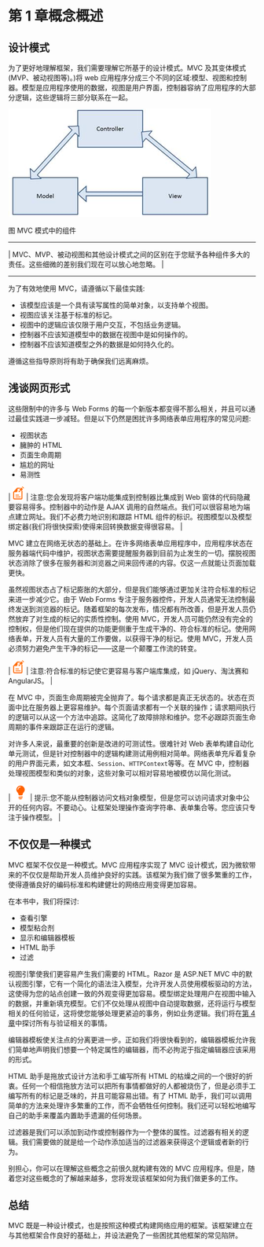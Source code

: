 # 第 1 章概念概述

## 设计模式

为了更好地理解框架，我们需要理解它所基于的设计模式。MVC 及其变体模式(MVP、被动视图等)。)将 web 应用程序分成三个不同的区域:模型、视图和控制器。模型是应用程序使用的数据，视图是用户界面，控制器容纳了应用程序的大部分逻辑，这些逻辑将三部分联系在一起。

![](img/image001.jpg)

图 MVC 模式中的组件

* * *

| MVC、MVP、被动视图和其他设计模式之间的区别在于您赋予各种组件多大的责任。这些细微的差别我们现在可以放心地忽略。 |

* * *

为了有效地使用 MVC，请遵循以下最佳实践:

*   该模型应该是一个具有读写属性的简单对象，以支持单个视图。
*   视图应该关注基于标准的标记。
*   视图中的逻辑应该仅限于用户交互，不包括业务逻辑。
*   控制器不应该知道模型中的数据在视图中是如何操作的。
*   控制器不应该知道模型之外的数据是如何持久化的。

遵循这些指导原则将有助于确保我们远离麻烦。

## 浅谈网页形式

这些限制中的许多与 Web Forms 的每一个新版本都变得不那么相关，并且可以通过最佳实践进一步减轻。但是以下仍然是困扰许多网络表单应用程序的常见问题:

*   视图状态
*   臃肿的 HTML
*   页面生命周期
*   尴尬的网址
*   易测性

| ![](img/note.png) | 注意:您会发现将客户端功能集成到控制器比集成到 Web 窗体的代码隐藏要容易得多。控制器中的动作是 AJAX 调用的自然端点。我们可以很容易地为端点建立网址。我们不必费力地识别和跟踪 HTML 组件的标识。视图模型以及模型绑定器(我们将很快探索)使得来回转换数据变得很容易。 |

MVC 建立在网络无状态的基础上。在许多网络表单应用程序中，应用程序状态在服务器端代码中维护，视图状态需要提醒服务器到目前为止发生的一切。摆脱视图状态消除了很多在服务器和浏览器之间来回传递的内容。仅这一点就能让页面加载更快。

虽然视图状态占了标记膨胀的大部分，但是我们能够通过更加关注符合标准的标记来进一步减少它。由于 Web Forms 专注于服务器控件，开发人员通常无法控制最终发送到浏览器的标记。随着框架的每次发布，情况都有所改善，但是开发人员仍然放弃了对生成的标记的实质性控制。使用 MVC，开发人员可能仍然没有完全的控制权，但是他们现在提供的功能更侧重于生成干净的、符合标准的标记。使用网络表单，开发人员有大量的工作要做，以获得干净的标记。使用 MVC，开发人员必须努力避免产生干净的标记——这是一个颠覆工作流的转变。

| ![](img/note.png) | 注意:符合标准的标记使它更容易与客户端库集成，如 jQuery、淘汰赛和 AngularJS。 |

在 MVC 中，页面生命周期被完全抛弃了。每个请求都是真正无状态的。状态在页面中比在服务器上更容易维护。每个页面请求都有一个关联的操作；请求期间执行的逻辑可以从这一个方法中追踪。这简化了故障排除和维护。您不必跟踪页面生命周期的事件来跟踪正在运行的逻辑。

对许多人来说，最重要的创新是改进的可测试性。很难针对 Web 表单构建自动化单元测试，但是针对控制器中的逻辑构建测试用例相对简单。网络表单充斥着复杂的用户界面元素，如文本框、`Session`、`HTTPContext`等等。在 MVC 中，控制器处理视图模型和类似的对象，这些对象可以相对容易地被模仿以简化测试。

| ![](img/tip.png) | 提示:您不能从控制器访问文档对象模型，但是您可以访问请求对象中公开的任何内容。不要动心。让框架处理操作查询字符串、表单集合等。您应该只专注于操作模型。 |

## 不仅仅是一种模式

MVC 框架不仅仅是一种模式。MVC 应用程序实现了 MVC 设计模式，因为微软带来的不仅仅是帮助开发人员维护良好的实践。该框架为我们做了很多繁重的工作，使得遵循良好的编码标准和构建健壮的网络应用变得更加容易。

在本书中，我们将探讨:

*   查看引擎
*   模型粘合剂
*   显示和编辑器模板
*   HTML 助手
*   过滤

视图引擎使我们更容易产生我们需要的 HTML。Razor 是 ASP.NET MVC 中的默认视图引擎，它有一个简化的语法注入模型，允许开发人员使用模板驱动的方法，这使得为您的站点创建一致的外观变得更加容易。模型绑定处理用户在视图中输入的数据，并重新填充模型。它们不仅处理从视图中自动提取数据，还将运行与模型相关的任何验证，这将使您能够处理更紧迫的事务，例如业务逻辑。我们将在[第 4 章](4.html#_Chapter_4_)中探讨所有与验证相关的事情。

编辑器模板使关注点的分离更进一步。正如我们将很快看到的，编辑器模板允许我们简单地声明我们想要一个特定属性的编辑器，而不必拘泥于指定编辑器应该采用的形式。

HTML 助手是拖放式设计方法和手工编写所有 HTML 的枯燥之间的一个很好的折衷。任何一个相信拖放方法可以把所有事情都做好的人都被烧伤了，但是必须手工编写所有的标记是乏味的，并且可能容易出错。有了 HTML 助手，我们可以调用简单的方法来处理许多繁重的工作，而不会牺牲任何控制。我们还可以轻松地编写自己的助手来覆盖内置助手遗漏的任何场景。

过滤器是我们可以添加到动作或控制器作为一个整体的属性。过滤器有相关的逻辑。我们需要做的就是给一个动作添加适当的过滤器来获得这个逻辑或者新的行为。

别担心，你可以在理解这些概念之前很久就构建有效的 MVC 应用程序。但是，随着您对这些概念的了解越来越多，您将发现该框架如何为我们做更多的工作。

## 总结

MVC 既是一种设计模式，也是按照这种模式构建网络应用的框架。该框架建立在与其他框架合作良好的基础上，并设法避免了一些困扰其他框架的常见陷阱。